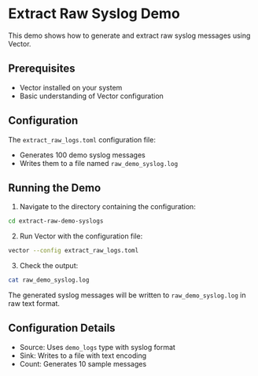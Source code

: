 # Extract Raw Syslog Demo

This demo shows how to generate and extract raw syslog messages using Vector.

## Prerequisites

- Vector installed on your system
- Basic understanding of Vector configuration

## Configuration

The `extract_raw_logs.toml` configuration file:
- Generates 100 demo syslog messages
- Writes them to a file named `raw_demo_syslog.log`

## Running the Demo

1. Navigate to the directory containing the configuration:
```bash
cd extract-raw-demo-syslogs
```

2. Run Vector with the configuration file:
```bash
vector --config extract_raw_logs.toml
```

3. Check the output:
```bash
cat raw_demo_syslog.log
```

The generated syslog messages will be written to `raw_demo_syslog.log` in raw text format.

## Configuration Details

- Source: Uses `demo_logs` type with syslog format
- Sink: Writes to a file with text encoding
- Count: Generates 10 sample messages
